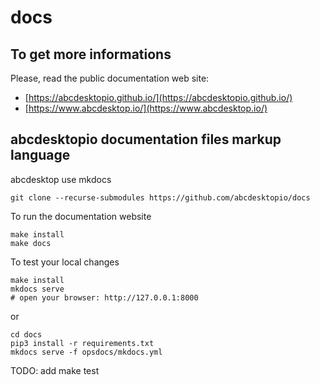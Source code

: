 # docs

## To get more informations

Please, read the public documentation web site:
* [https://abcdesktopio.github.io/](https://abcdesktopio.github.io/)
* [https://www.abcdesktop.io/](https://www.abcdesktop.io/)

## abcdesktopio documentation files markup language

abcdesktop use mkdocs

```
git clone --recurse-submodules https://github.com/abcdesktopio/docs
```

To run the documentation website

```
make install
make docs
```

To test your local changes

```
make install
mkdocs serve
# open your browser: http://127.0.0.1:8000
```

or

```
cd docs
pip3 install -r requirements.txt
mkdocs serve -f opsdocs/mkdocs.yml
```

TODO:
add make test

